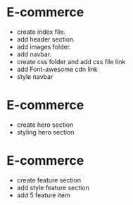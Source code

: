 # E-commerce

* create index file.
* add header section.
* add images folder.
* add navbar.
* create css folder and add css file link
* add Font-awesome cdn link
* style navbar


# E-commerce

* create hero section
* styling hero section

# E-commerce

* create feature section
* add style feature section
* add 5 feature item
